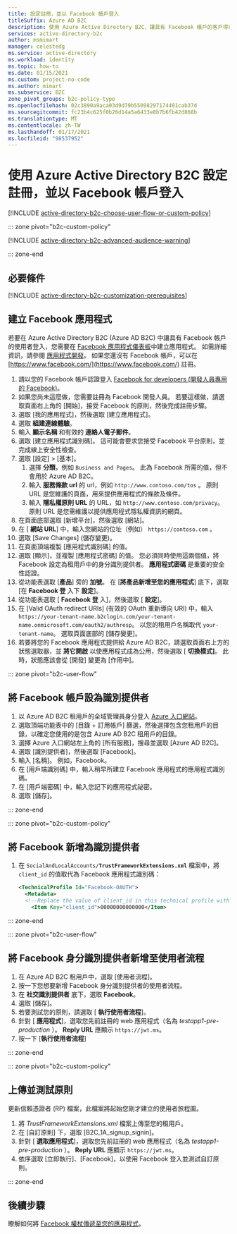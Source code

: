 ```yaml
---
title: 設定註冊，並以 Facebook 帳戶登入
titleSuffix: Azure AD B2C
description: 使用 Azure Active Directory B2C，讓具有 Facebook 帳戶的客戶得以註冊和登入您的應用程式。
services: active-directory-b2c
author: msmimart
manager: celestedg
ms.service: active-directory
ms.workload: identity
ms.topic: how-to
ms.date: 01/15/2021
ms.custom: project-no-code
ms.author: mimart
ms.subservice: B2C
zone_pivot_groups: b2c-policy-type
ms.openlocfilehash: 02c3890a9aca03d9d79b55098297174401cab37d
ms.sourcegitcommit: fc23b4c625f0b26d14a5a6433e8b7b6fb42d868b
ms.translationtype: MT
ms.contentlocale: zh-TW
ms.lasthandoff: 01/17/2021
ms.locfileid: "98537952"
---
```

# <a name="set-up-sign-up-and-sign-in-with-a-facebook-account-using-azure-active-directory-b2c"></a>使用 Azure Active Directory B2C 設定註冊，並以 Facebook 帳戶登入

[!INCLUDE [active-directory-b2c-choose-user-flow-or-custom-policy](../../includes/active-directory-b2c-choose-user-flow-or-custom-policy.md)]

::: zone pivot="b2c-custom-policy"

[!INCLUDE [active-directory-b2c-advanced-audience-warning](../../includes/active-directory-b2c-advanced-audience-warning.md)]

::: zone-end

## <a name="prerequisites"></a>必要條件

[!INCLUDE [active-directory-b2c-customization-prerequisites](../../includes/active-directory-b2c-customization-prerequisites.md)]

## <a name="create-a-facebook-application"></a>建立 Facebook 應用程式

若要在 Azure Active Directory B2C (Azure AD B2C) 中讓具有 Facebook 帳戶的使用者登入，您需要在 [Facebook 應用程式儀表板](https://developers.facebook.com/)中建立應用程式。 如需詳細資訊，請參閱 [應用程式開發](https://developers.facebook.com/docs/development)。 如果您還沒有 Facebook 帳戶，可以在 [https://www.facebook.com/](https://www.facebook.com/) 註冊。

1. 請以您的 Facebook 帳戶認證登入 [Facebook for developers (開發人員專用的 Facebook)](https://developers.facebook.com/)。
1. 如果您尚未這麼做，您需要註冊為 Facebook 開發人員。 若要這樣做，請選取頁面右上角的 [開始]，接受 Facebook 的原則，然後完成註冊步驟。
1. 選取 [我的應用程式]，然後選取 [建立應用程式]。
1. 選取 **組建連線體驗**。
1. 輸入 **顯示名稱** 和有效的 **連絡人電子郵件**。
1. 選取 [建立應用程式識別碼]。 這可能會要求您接受 Facebook 平台原則，並完成線上安全性檢查。
1. 選取 [設定] > [基本]。
    1. 選擇 **分類**，例如 `Business and Pages`。 此為 Facebook 所需的值，但不會用於 Azure AD B2C。
    1. 輸入 **服務條款 url** 的 url，例如 `http://www.contoso.com/tos` 。 原則 URL 是您維護的頁面，用來提供應用程式的條款及條件。
    1. 輸入 **隱私權原則 URL** 的 URL，如 `http://www.contoso.com/privacy`。 原則 URL 是您需維護以提供應用程式隱私權資訊的網頁。
1. 在頁面底部選取 [新增平台]，然後選取 [網站]。
1. 在 [ **網站 URL**] 中，輸入您網站的位址（例如） `https://contoso.com` 。 
1. 選取 [Save Changes] \(儲存變更\)。
1. 在頁面頂端複製 [應用程式識別碼] 的值。
1. 選取 [顯示]，並複製 [應用程式密碼] 的值。 您必須同時使用這兩個值，將 Facebook 設定為租用戶中的身分識別提供者。 **應用程式密碼** 是重要的安全性認證。
1. 從功能表選取 [**產品**] 旁的 **加號**。 在 [**將產品新增至您的應用程式**] 底下，選取 [在 **Facebook 登** 入下 **設定**]。
1. 從功能表選取 [ **Facebook 登** 入]，然後選取 [ **設定**]。
1. 在 [Valid OAuth redirect URIs] \(有效的 OAuth 重新導向 URI\) 中，輸入 `https://your-tenant-name.b2clogin.com/your-tenant-name.onmicrosoft.com/oauth2/authresp`。 以您的租用戶名稱取代 `your-tenant-name`。 選取頁面底部的 [儲存變更]。
1. 若要將您的 Facebook 應用程式提供給 Azure AD B2C，請選取頁面右上方的狀態選取器，並 **將它開啟** 以使應用程式成為公用，然後選取 [ **切換模式]**。  此時，狀態應該會從 [開發] 變更為 [作用中]。

::: zone pivot="b2c-user-flow"

## <a name="configure-a-facebook-account-as-an-identity-provider"></a>將 Facebook 帳戶設為識別提供者

1. 以 Azure AD B2C 租用戶的全域管理員身分登入 [Azure 入口網站](https://portal.azure.com/)。
1. 選取頂端功能表中的 [目錄 + 訂用帳戶] 篩選，然後選擇包含您租用戶的目錄，以確定您使用的是包含 Azure AD B2C 租用戶的目錄。
1. 選擇 Azure 入口網站左上角的 [所有服務]，搜尋並選取 [Azure AD B2C]。
1. 選取 [識別提供者]，然後選取 [Facebook]。
1. 輸入 [名稱]。 例如，Facebook。
1. 在 [用戶端識別碼] 中，輸入稍早所建立 Facebook 應用程式的應用程式識別碼。
1. 在 [用戶端密碼] 中，輸入您記下的應用程式祕密。
1. 選取 [儲存]。

::: zone-end

::: zone pivot="b2c-custom-policy"

## <a name="add-facebook-as-an-identity-provider"></a>將 Facebook 新增為識別提供者

1. 在 `SocialAndLocalAccounts/`**`TrustFrameworkExtensions.xml`** 檔案中，將 `client_id` 的值取代為 Facebook 應用程式識別碼：

   ```xml
   <TechnicalProfile Id="Facebook-OAUTH">
     <Metadata>
     <!--Replace the value of client_id in this technical profile with the Facebook app ID"-->
       <Item Key="client_id">00000000000000</Item>
   ```

::: zone-end

::: zone pivot="b2c-user-flow"

## <a name="add-facebook-identity-provider-to-a-user-flow"></a>將 Facebook 身分識別提供者新增至使用者流程 

1. 在 Azure AD B2C 租用戶中，選取 [使用者流程]。
1. 按一下您想要新增 Facebook 身分識別提供者的使用者流程。
1. 在 **社交識別提供者** 底下，選取 **Facebook**。
1. 選取 [儲存]。
1. 若要測試您的原則，請選取 [ **執行使用者流程**]。
1. 針對 [ **應用程式**]，選取您先前註冊的 web 應用程式（名為 *testapp1-pre-production* ）。 **Reply URL** 應顯示 `https://jwt.ms`。
1. 按一下 [**執行使用者流程**]

::: zone-end

::: zone pivot="b2c-custom-policy"

## <a name="upload-and-test-the-policy"></a>上傳並測試原則

更新信賴憑證者 (RP) 檔案，此檔案將起始您剛才建立的使用者旅程圖。

1. 將 *TrustFrameworkExtensions.xml* 檔案上傳至您的租用戶。
1. 在 [自訂原則] 下，選取 [B2C_1A_signup_signin]。
1. 針對 [ **選取應用程式**]，選取您先前註冊的 web 應用程式（名為 *testapp1-pre-production* ）。 **Reply URL** 應顯示 `https://jwt.ms`。
1. 依序選取 [立即執行]、[Facebook]，以使用 Facebook 登入並測試自訂原則。

::: zone-end

## <a name="next-steps"></a>後續步驟

瞭解如何將 [Facebook 權杖傳遞至您的應用程式](idp-pass-through-user-flow.md)。
